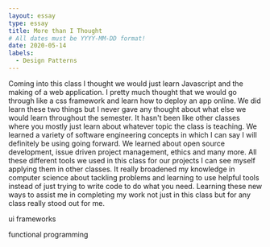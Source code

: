 ```yaml
---
layout: essay
type: essay
title: More than I Thought
# All dates must be YYYY-MM-DD format!
date: 2020-05-14
labels:
  - Design Patterns
---
```


Coming into this class I thought we would just learn Javascript and the making of a web application. I pretty much thought that we would go through like a css framework and learn how to deploy an app online. We did learn these two things but I never gave any thought about what else we would learn throughout the semester. It hasn't been like other classes where you mostly just learn about whatever topic the class is teaching. We learned a variety of software engineering concepts in which I can say I will definitely be using going forward. We learned about open source development, issue driven project management, ethics and many more. All these different tools we used in this class for our projects I can see myself applying them in other classes. It really broadened my knowledge in computer science about tackling problems and learning to use helpful tools instead of just trying to write code to do what you need. Learning these new ways to assist me in completing my work not just in this class but for any class really stood out for me.

ui frameworks

functional programming

